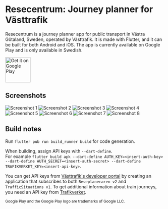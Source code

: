 # Resecentrum: Journey planner for Västtrafik

Resecentrum is a journey planner app for public transport in Västra Götaland, Sweden, operated by Västtrafik.
It is made with Flutter, and it can be built for both Android and iOS.
The app is currently available on Google Play and is only available in Swedish.

<a href='https://play.google.com/store/apps/details?id=ga.edvin.resecentrum'><img alt='Get it on Google Play' src='https://play.google.com/intl/en_us/badges/static/images/badges/en_badge_web_generic.png' height='80px'/></a>

## Screenshots

![Screenshot 1](https://play-lh.googleusercontent.com/LufvM5sfC3Ku681yQBPvg02kRSZMlX2sF9PN59KG_Ad7W11DaeQtmvXY_HEWZE131NI)
![Screenshot 2](https://play-lh.googleusercontent.com/M6sZ6SarTWBEw9cYyWS_LDHrTGQtNwheRRavsJEjOndJKa_3fvaMIA8ljM-NqB_HExM)
![Screenshot 3](https://play-lh.googleusercontent.com/xw5PNQ2g9KlHLo53aL1JkoS9FlzmpsyKw1Xgz_PzDsEoJPDNoGlgjl0LWk9sVfdcqfk)
![Screenshot 4](https://play-lh.googleusercontent.com/JwJgS7_4QdGFLWgMp_v9wWspx8uWhsmnBy5zrqxFfc4Q5Vwoht3r212krWX8mjQAbw)
![Screenshot 5](https://play-lh.googleusercontent.com/KByORx_3TZil7lXspI4RHGP8s33-0kpXPR9q60NGXuxqmLkV6y-ffGrEy5_aBsxD8Tm1)
![Screenshot 6](https://play-lh.googleusercontent.com/WqVW7o6ZVssYesv-VabzZjX2louGTRojWGnY3c98o0uySmRHc9wroQrNWxUZfFUkvfY)
![Screenshot 7](https://play-lh.googleusercontent.com/aA7p3x7hAz7lcnWxavqxz8sgpV9mH7_ywcSjEiu9W_d_alxGkgn7a_PZEEHg23O64FoX)
![Screenshot 8](https://play-lh.googleusercontent.com/e9GHAY_7LsSfB8VE11VbkspPBSoi7UYyTqRFualxPT80_IKNtPc36pTAeKCiNVUIv7M)

## Build notes

Run ```flutter pub run build_runner build``` for code generation.

When building, assign API keys with ```--dart-define```.  
For example ```flutter build apk --dart-define AUTH_KEY=<insert-auth-key> --dart-define AUTH_SECRET=<insert-auth-secret> --dart-define TRAFIKVERKET_KEY=<insert-api-key>```.

You can get API keys from [Västtrafik's developer portal](https://developer.vasttrafik.se/) by creating an application that subscribes to both `Reseplaneraren v2` and `TrafficSituations v1`.
To get additional information about train journeys, you need an API key from [Trafikverket](https://api.trafikinfo.trafikverket.se/).

<sub>Google Play and the Google Play logo are trademarks of Google LLC.</sub>
